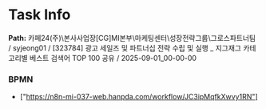 # Task Info

**Path:** 카페24(주)\본사사업장\[CG]MI본부\마케팅센터\성장전략그룹\그로스파트너팀 / syjeong01 / [323784] 광고 세일즈 및 파트너십 전략 수립 및 실행 _ 지그재그 카테고리별 베스트 검색어 TOP 100 공유 / 2025-09-01_00-00-00

### BPMN
- ["https://n8n-mi-037-web.hanpda.com/workflow/JC3ipMqfkXwvy1RN"]

